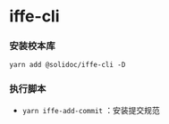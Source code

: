 # iffe-cli

### 安装校本库

```
yarn add @solidoc/iffe-cli -D
```

### 执行脚本

- `yarn iffe-add-commit` ：安装提交规范
